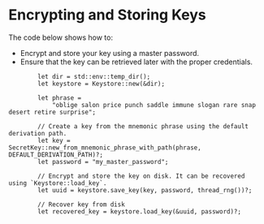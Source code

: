 # Encrypting and Storing Keys

The code below shows how to:

- Encrypt and store your key using a master password.
- Ensure that the key can be retrieved later with the proper credentials.

```rust,ignore
        let dir = std::env::temp_dir();
        let keystore = Keystore::new(&dir);

        let phrase =
            "oblige salon price punch saddle immune slogan rare snap desert retire surprise";

        // Create a key from the mnemonic phrase using the default derivation path.
        let key = SecretKey::new_from_mnemonic_phrase_with_path(phrase, DEFAULT_DERIVATION_PATH)?;
        let password = "my_master_password";

        // Encrypt and store the key on disk. It can be recovered using `Keystore::load_key`.
        let uuid = keystore.save_key(key, password, thread_rng())?;

        // Recover key from disk
        let recovered_key = keystore.load_key(&uuid, password)?;
```
